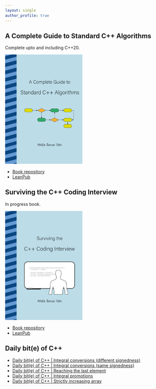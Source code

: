 ```yaml
---
layout: single
author_profile: true
---
```


## A Complete Guide to Standard C++ Algorithms

Complete upto and including C++20.

[<img src="assets/images/book_algorithms_cover.png" width="50%">](https://leanpub.com/cpp-algorithms-guide)

- [Book repository](https://github.com/HappyCerberus/book-cpp-algorithms)
- [LeanPub](https://leanpub.com/cpp-algorithms-guide)

## Surviving the C++ Coding Interview

In progress book.

[<img src="assets/images/book_coding_interview_cover.png" width="50%">](https://leanpub.com/cpp-coding-interview)

- [Book repository](https://leanpub.com/cpp-coding-interview)
- [LeanPub](https://leanpub.com/cpp-coding-interview)

## Daily bit(e) of C++

<ul>
<!-- SUBSTACK:START --><li><a href="https://simontoth.substack.com/p/daily-bite-of-c-integral-conversions-d27">Daily bit&lpar;e&rpar; of C++ | Integral conversions &lpar;different signedness&rpar;</a></li><li><a href="https://simontoth.substack.com/p/daily-bite-of-c-integral-conversions">Daily bit&lpar;e&rpar; of C++ | Integral conversions &lpar;same signedness&rpar;</a></li><li><a href="https://simontoth.substack.com/p/daily-bite-of-c-reaching-the-last">Daily bit&lpar;e&rpar; of C++ | Reaching the last element</a></li><li><a href="https://simontoth.substack.com/p/daily-bite-of-c-integral-promotions">Daily bit&lpar;e&rpar; of C++ | Integral promotions</a></li><li><a href="https://simontoth.substack.com/p/daily-bite-of-c-strictly-increasing">Daily bit&lpar;e&rpar; of C++ | Strictly increasing array</a></li><!-- SUBSTACK:END -->
</ul>